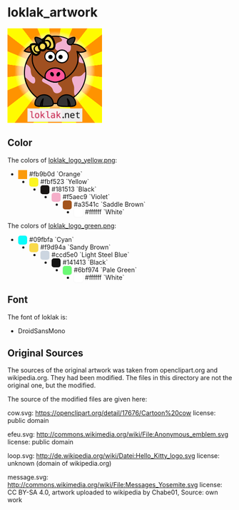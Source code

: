 # loklak_artwork

![alt text](/website%20images/loklak_sticker_yellow.png "loklak logo")

## Color

The colors of [loklak_logo_yellow.png](/website%20images/loklak_sticker_yellow.png):



- <div  style='width:20px;height:20px;float:left;margin-right:5px;background: #fb9b0d'></div> #fb9b0d `Orange` 
- <div  style='width:20px;height:20px;border-radius:5px;float:left;margin-right:5px;box-shadow:0px 0px 2px 1px rgba(240,240,240,0.4);background: #fbf523'></div>  #fbf523 `Yellow`
- <div  style='width:20px;height:20px;border-radius:5px;float:left;margin-right:5px;box-shadow:0px 0px 2px 1px rgba(240,240,240,0.4);background: #181513'></div> #181513 `Black`
- <div  style='width:20px;height:20px;border-radius:5px;float:left;margin-right:5px;box-shadow:0px 0px 2px 1px rgba(240,240,240,0.4);background: #f5aec9'></div> #f5aec9 `Violet`
- <div  style='width:20px;height:20px;border-radius:5px;float:left;margin-right:5px;box-shadow:0px 0px 2px 1px rgba(240,240,240,0.4);background: #a3541c'></div> #a3541c `Saddle Brown`
- <div  style='width:20px;height:20px;border-radius:5px;float:left;margin-right:5px;box-shadow:0px 0px 2px 1px rgba(240,240,240,0.4);background: #ffffff'></div> #ffffff `White`

The colors of [loklak_logo_green.png](/website%20images/loklak_sticker_green.png):

- <div  style='width:20px;height:20px;border-radius:5px;float:left;margin-right:5px;box-shadow:0px 0px 2px 1px rgba(240,240,240,0.4);background: #09fbfa'></div> #09fbfa `Cyan`
- <div  style='width:20px;height:20px;border-radius:5px;float:left;margin-right:5px;box-shadow:0px 0px 2px 1px rgba(240,240,240,0.4);background: #f9d94a'></div> #f9d94a `Sandy Brown`
- <div  style='width:20px;height:20px;border-radius:5px;float:left;margin-right:5px;box-shadow:0px 0px 2px 1px rgba(240,240,240,0.4);background: #ccd5e0'></div> #ccd5e0 `Light Steel Blue`
- <div  style='width:20px;height:20px;border-radius:5px;float:left;margin-right:5px;box-shadow:0px 0px 2px 1px rgba(240,240,240,0.4);background: #141413'></div> #141413 `Black`
- <div  style='width:20px;height:20px;border-radius:5px;float:left;margin-right:5px;box-shadow:0px 0px 2px 1px rgba(240,240,240,0.4);background: #6bf974'></div> #6bf974 `Pale Green`
- <div  style='width:20px;height:20px;border-radius:5px;float:left;margin-right:5px;box-shadow:0px 0px 2px 1px rgba(240,240,240,0.4);background: #ffffff'></div> #ffffff `White`


## Font

The font of loklak is:

- DroidSansMono

## Original Sources

The sources of the original artwork was taken from openclipart.org and wikipedia.org. They had been modified. The files in this directory are not the original one, but the modified.

The source of the modified files are given here:

cow.svg:
https://openclipart.org/detail/17676/Cartoon%20cow
license: public domain

efeu.svg:
http://commons.wikimedia.org/wiki/File:Anonymous_emblem.svg
license: public domain

loop.svg:
http://de.wikipedia.org/wiki/Datei:Hello_Kitty_logo.svg
license: unknown (domain of wikipedia.org)

message.svg:
http://commons.wikimedia.org/wiki/File:Messages_Yosemite.svg
license: CC BY-SA 4.0, artwork uploaded to wikipedia by Chabe01, Source: own work
